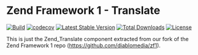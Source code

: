 # Zend Framework 1 - Translate

[![Build](https://github.com/diablomedia/zf1-translate/workflows/Build/badge.svg?event=push)](https://github.com/diablomedia/zf1-translate/actions?query=workflow%3ABuild+event%3Apush)
[![codecov](https://codecov.io/gh/diablomedia/zf1-translate/branch/master/graph/badge.svg)](https://codecov.io/gh/diablomedia/zf1-translate)
[![Latest Stable Version](https://poser.pugx.org/diablomedia/zendframework1-translate/v/stable)](https://packagist.org/packages/diablomedia/zendframework1-translate)
[![Total Downloads](https://poser.pugx.org/diablomedia/zendframework1-translate/downloads)](https://packagist.org/packages/diablomedia/zendframework1-translate)
[![License](https://poser.pugx.org/diablomedia/zendframework1-translate/license)](https://packagist.org/packages/diablomedia/zendframework1-translate)

This is just the Zend_Translate component extracted from our fork of the Zend Framework 1 repo (https://github.com/diablomedia/zf1).
